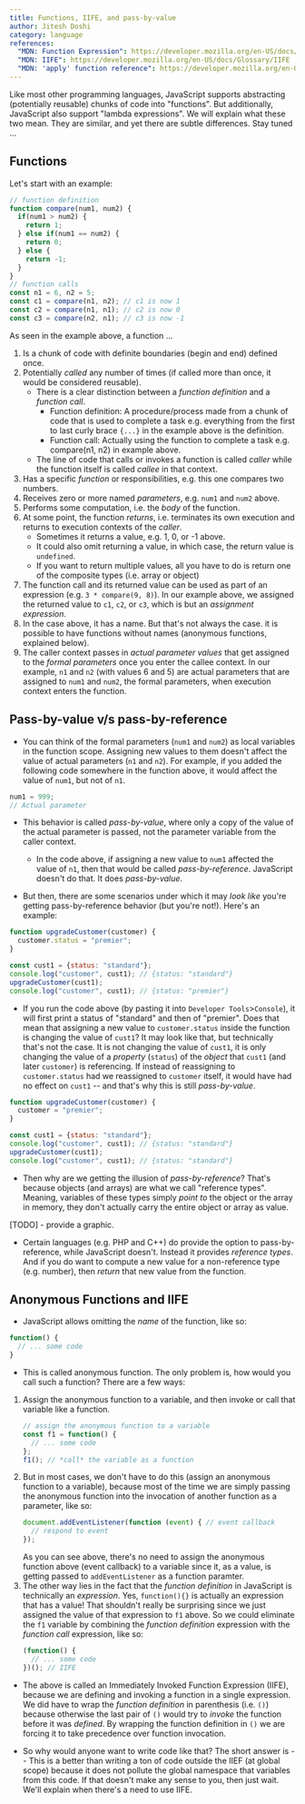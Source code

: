 ```yaml
---
title: Functions, IIFE, and pass-by-value
author: Jitesh Doshi
category: language
references:
  "MDN: Function Expression": https://developer.mozilla.org/en-US/docs/Web/JavaScript/Reference/Operators/function
  "MDN: IIFE": https://developer.mozilla.org/en-US/docs/Glossary/IIFE
  "MDN: 'apply' function reference": https://developer.mozilla.org/en-US/docs/Web/JavaScript/Reference/Global_Objects/Function/apply
---
```


Like most other programming languages, JavaScript supports abstracting (potentially reusable) chunks of code into "functions". But additionally, JavaScript also support "lambda expressions". We will explain what these two mean. They are similar, and yet there are subtle differences. Stay tuned ...

## Functions

Let's start with an example:

```javascript
// function definition
function compare(num1, num2) {
  if(num1 > num2) {
    return 1;
  } else if(num1 == num2) {
    return 0;
  } else {
    return -1;
  }
}
// function calls
const n1 = 6, n2 = 5;
const c1 = compare(n1, n2); // c1 is now 1
const c2 = compare(n1, n1); // c2 is now 0
const c3 = compare(n2, n1); // c3 is now -1
```

As seen in the example above, a function ...

1.  Is a chunk of code with definite boundaries (begin and end) defined once.
2.  Potentially *called* any number of times (if called more than once, it would be considered reusable).
    * There is a clear distinction between a *function definition* and a *function call*.
      * Function definition: A procedure/process made from a chunk of code that is used to complete a task e.g. everything from the first to last curly brace `{...}` in the example above is the definition.
      * Function call: Actually using the function to complete a task e.g. compare(n1, n2) in example above.
    * The line of code that calls or invokes a function is called *caller* while the function itself is called *callee* in that context.
3.  Has a specific *function* or responsibilities, e.g. this one compares two numbers.
4.  Receives zero or more named *parameters*, e.g. `num1` and `num2` above.
5.  Performs some computation, i.e. the *body* of the function.
6.  At some point, the function *returns*, i.e. terminates its own execution and returns to execution contexts of the *caller*.
    * Sometimes it returns a value, e.g. 1, 0, or -1 above.
    * It could also omit returning a value, in which case, the return value is `undefined`.
    * If you want to return multiple values, all you have to do is return one of the composite types (i.e. array or object)
7.  The function call and its returned value can be used as part of an expression (e.g. `3 * compare(9, 8)`). In our example above, we assigned the returned value to `c1`, `c2`, or `c3`, which is but an *assignment expression*.
8.  In the case above, it has a name. But that's not always the case. it is possible to have functions without names (anonymous functions, explained below).
9.  The caller context passes in *actual parameter values* that get assigned to the *formal parameters* once you enter the callee context. In our example, `n1` and `n2` (with values 6 and 5) are actual parameters that are assigned to `num1` and `num2`, the formal parameters, when execution context enters the function.

## Pass-by-value v/s pass-by-reference

- You can think of the formal parameters (`num1` and `num2`) as local variables in the function scope. Assigning new values to them doesn't affect the value of actual parameters (`n1` and `n2`). For example, if you added the following code somewhere in the function above, it would affect the value of `num1`, but not of `n1`.
```javascript
num1 = 999;
// Actual parameter
```

- This behavior is called *pass-by-value*, where only a copy of the value of the actual parameter is passed, not the parameter variable from the caller context.
  - In the code above, if assigning a new value to `num1` affected the value of `n1`, then that would be called *pass-by-reference*. JavaScript doesn't do that. It does *pass-by-value*.

- But then, there are some scenarios under which it may *look like* you're getting pass-by-reference behavior (but you're not!). Here's an example:

```javascript
function upgradeCustomer(customer) {
  customer.status = "premier";
}

const cust1 = {status: "standard"};
console.log("customer", cust1); // {status: "standard"}
upgradeCustomer(cust1);
console.log("customer", cust1); // {status: "premier"}
```

- If you run the code above (by pasting it into `Developer Tools`>`Console`), it will first print a status of "standard" and then of "premier". Does that mean that assigning a new value to `customer.status` inside the function is changing the value of `cust1`? It may look like that, but technically that's not the case. It is not changing the value of `cust1`, it is only changing the value of a *property* (`status`) of the *object* that `cust1` (and later `customer`) is referencing. If instead of reassigning to `customer.status` had we reassigned to `customer` itself, it would have had no effect on `cust1` -- and that's why this is still *pass-by-value*.
```javascript
function upgradeCustomer(customer) {
  customer = "premier";
}

const cust1 = {status: "standard"};
console.log("customer", cust1); // {status: "standard"}
upgradeCustomer(cust1);
console.log("customer", cust1); // {status: "standard"}
```

- Then why are we getting the illusion of *pass-by-reference*? That's because objects (and arrays) are what we call "reference types". Meaning, variables of these types simply *point to* the object or the array in memory, they don't actually carry the entire object or array as value.

[TODO] - provide a graphic.

- Certain languages (e.g. PHP and C++) do provide the option to pass-by-reference, while JavaScript doesn't. Instead it provides *reference types*. And if you do want to compute a new value for a non-reference type (e.g. number), then *return* that new value from the function.

## Anonymous Functions and IIFE

- JavaScript allows omitting the *name* of the function, like so:

```javascript
function() {
  // ... some code
}
```

- This is called anonymous function.  The only problem is, how would you call such a function? There are a few ways:

1.  Assign the anonymous function to a variable, and then invoke or call that variable like a function.
    ```javascript
    // assign the anonymous function to a variable
    const f1 = function() {
      // ... some code
    };
    f1(); // *call* the variable as a function
    ```
2.  But in most cases, we don't have to do this (assign an anonymous function to a variable), because most of the time we are simply passing the anonymous function into the invocation of another function as a parameter, like so:
    ```javascript
    document.addEventListener(function (event) { // event callback
      // respond to event
    });
    ```
    As you can see above, there's no need to assign the anonymous function above (event callback) to a variable since it, as a value, is getting passed to `addEventListener` as a function paramter.
3.  The other way lies in the fact that the *function definition* in JavaScript is technically an *expression*. Yes, `function(){}` is actually an expression that has a value! That shouldn't really be surprising since we just assigned the value of that expression to `f1` above. So we could eliminate the `f1` variable by combining the *function definition* expression with the *function call* expression, like so:
    ```javascript
    (function() {
      // ... some code
    })(); // IIFE
    ```
- The above is called an Immediately Invoked Function Expression (IIFE), because we are defining and invoking a function in a single expression. We did have to wrap the *function definition* in parenthesis (i.e. `()`) because otherwise the last pair of `()` would try to *invoke* the function before it was *defined*. By wrapping the function definition in `()` we are forcing it to take precedence over function invocation.

- So why would anyone want to write code like that? The short answer is -- This is a better than writing a ton of code outside the IIEF (at global scope) because it does not pollute the global namespace that variables from this code. If that doesn't make any sense to you, then just wait. We'll explain when there's a need to use IIFE.


